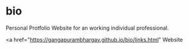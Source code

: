 # bio
Personal Protfolio Website for an working individual professional.


<a href="https://gangapurambhargav.github.io/bio/links.html" Website</a>
